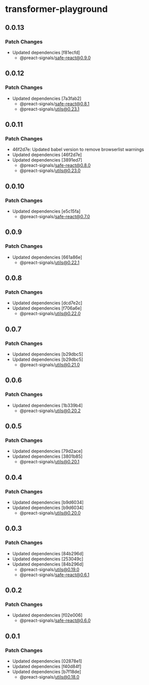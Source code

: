 # transformer-playground

## 0.0.13

### Patch Changes

- Updated dependencies [f81ecfd]
  - @preact-signals/safe-react@0.9.0

## 0.0.12

### Patch Changes

- Updated dependencies [7a3fab2]
  - @preact-signals/safe-react@0.8.1
  - @preact-signals/utils@0.23.1

## 0.0.11

### Patch Changes

- 46f2d7e: Updated babel version to remove browserlist warnings
- Updated dependencies [46f2d7e]
- Updated dependencies [3891ed7]
  - @preact-signals/safe-react@0.8.0
  - @preact-signals/utils@0.23.0

## 0.0.10

### Patch Changes

- Updated dependencies [e5c15fa]
  - @preact-signals/safe-react@0.7.0

## 0.0.9

### Patch Changes

- Updated dependencies [661a86e]
  - @preact-signals/utils@0.22.1

## 0.0.8

### Patch Changes

- Updated dependencies [dcd7e2c]
- Updated dependencies [f706a6e]
  - @preact-signals/utils@0.22.0

## 0.0.7

### Patch Changes

- Updated dependencies [b29dbc5]
- Updated dependencies [b29dbc5]
  - @preact-signals/utils@0.21.0

## 0.0.6

### Patch Changes

- Updated dependencies [1b339b4]
  - @preact-signals/utils@0.20.2

## 0.0.5

### Patch Changes

- Updated dependencies [79d2ace]
- Updated dependencies [3801b85]
  - @preact-signals/utils@0.20.1

## 0.0.4

### Patch Changes

- Updated dependencies [b9d6034]
- Updated dependencies [b9d6034]
  - @preact-signals/utils@0.20.0

## 0.0.3

### Patch Changes

- Updated dependencies [84b296d]
- Updated dependencies [253049c]
- Updated dependencies [84b296d]
  - @preact-signals/utils@0.19.0
  - @preact-signals/safe-react@0.6.1

## 0.0.2

### Patch Changes

- Updated dependencies [f02e006]
  - @preact-signals/safe-react@0.6.0

## 0.0.1

### Patch Changes

- Updated dependencies [02878e1]
- Updated dependencies [f40d84f]
- Updated dependencies [b7f18de]
  - @preact-signals/utils@0.18.0
